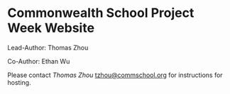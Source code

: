 # Commonwealth School Project Week Website

Lead-Author: Thomas Zhou

Co-Author: Ethan Wu

Please contact _Thomas Zhou_ <tzhou@commschool.org> for instructions for hosting.
